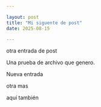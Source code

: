 ```yaml
---

layout: post
title: "Mi siguente de post"
date: 2025-08-15

---
```



otra entrada de post

Una prueba de archivo que genero.

Nueva entrada

otra mas

aquí también
